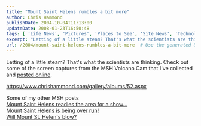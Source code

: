 ```yaml
---
title: "Mount Saint Helens rumbles a bit more"
author: Chris Hammond
publishDate: 2004-10-04T11:13:00
updateDate: 2008-01-23T16:50:48
tags: [ 'Life News', 'Pictures', 'Places to See', 'Site News', 'Technology' ]
excerpt: "Letting of a little steam? That's what the scientists are thinking. Check out some of the screen captures from the MSH Volcano Cam that I've collected and posted online. https://www.chrishammond.com/gallery/albums/52.aspx Some of my other MSH postsMount Saint Helens readies the area for a show...Mount Saint Helens is being over run!Will Mount St. Helen's blow? ..."
url: /2004/mount-saint-helens-rumbles-a-bit-more  # Use the generated URL with year
---
```

<P>Letting of a little steam? That's what the scientists are thinking. Check out some of the screen captures from the MSH Volcano Cam that I've collected and <A href="https://www.chrishammond.com/gallery/albums/52">posted online</A>.</P> <P><A href="https://www.chrishammond.com/gallery/albums/52.aspx">https://www.chrishammond.com/gallery/albums/52.aspx</A></P> <P>Some of my other MSH posts<BR><A id=_14a672e9b57e7cd3_HomePageDays_DaysList__ctl0_DayItem_DayList__ctl2_TitleUrl HREF="/archive/2004/10/03/307.aspx">Mount Saint Helens readies the area for a show...</A><BR><A id=_14a672e9b57e7cd3_HomePageDays_DaysList__ctl1_DayItem_DayList__ctl0_TitleUrl HREF="/archive/2004/10/01/306.aspx">Mount Saint Helens is being over run!</A><BR><A id=_14a672e9b57e7cd3_HomePageDays_DaysList__ctl3_DayItem_DayList__ctl1_TitleUrl HREF="/archive/2004/09/29/296.aspx">Will Mount St. Helen's blow? </A></P>
